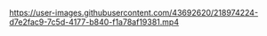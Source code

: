 


https://user-images.githubusercontent.com/43692620/218974224-d7e2fac9-7c5d-4177-b840-f1a78af19381.mp4

